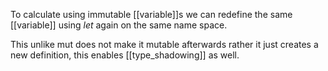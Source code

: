 To calculate using immutable [[variable]]s we can redefine the same [[variable]] using *let* again on the same name space.

This unlike mut does not make it mutable afterwards rather it just creates a new definition, this enables [[type_shadowing]] as well.